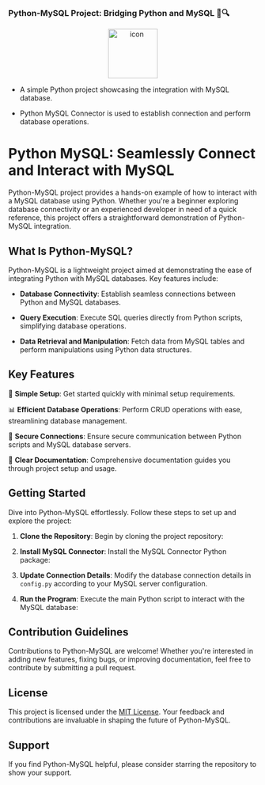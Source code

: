 ### Python-MySQL Project: Bridging Python and MySQL 🐍🔍

<p align="center">
<img src="https://techstack-generator.vercel.app/mysql-icon.svg" alt="icon" width="100" height="100" />
</p>

- A simple Python project showcasing the integration with MySQL database.

- Python MySQL Connector is used to establish connection and perform database operations.

# Python MySQL: Seamlessly Connect and Interact with MySQL

Python-MySQL project provides a hands-on example of how to interact with a MySQL database using Python. Whether you're a beginner exploring database connectivity or an experienced developer in need of a quick reference, this project offers a straightforward demonstration of Python-MySQL integration.

## What Is Python-MySQL?

Python-MySQL is a lightweight project aimed at demonstrating the ease of integrating Python with MySQL databases. Key features include:

- **Database Connectivity**: Establish seamless connections between Python and MySQL databases.

- **Query Execution**: Execute SQL queries directly from Python scripts, simplifying database operations.

- **Data Retrieval and Manipulation**: Fetch data from MySQL tables and perform manipulations using Python data structures.

## Key Features

🔌 **Simple Setup**: Get started quickly with minimal setup requirements.

📊 **Efficient Database Operations**: Perform CRUD operations with ease, streamlining database management.

🔐 **Secure Connections**: Ensure secure communication between Python scripts and MySQL database servers.

📝 **Clear Documentation**: Comprehensive documentation guides you through project setup and usage.

## Getting Started

Dive into Python-MySQL effortlessly. Follow these steps to set up and explore the project:

1. **Clone the Repository**: Begin by cloning the project repository:
 
2. **Install MySQL Connector**: Install the MySQL Connector Python package:

3. **Update Connection Details**: Modify the database connection details in `config.py` according to your MySQL server configuration.

4. **Run the Program**: Execute the main Python script to interact with the MySQL database:


## Contribution Guidelines

Contributions to Python-MySQL are welcome! Whether you're interested in adding new features, fixing bugs, or improving documentation, feel free to contribute by submitting a pull request.

## License

This project is licensed under the [MIT License](LICENSE). Your feedback and contributions are invaluable in shaping the future of Python-MySQL.

## Support

If you find Python-MySQL helpful, please consider starring the repository to show your support.


   

